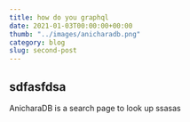 ```yaml
---
title: how do you graphql
date: 2021-01-03T00:00:00+00:00
thumb: "../images/anicharadb.png"
category: blog
slug: second-post
---
```


## sdfasfdsa
AnicharaDB is a search page to look up ssasas
